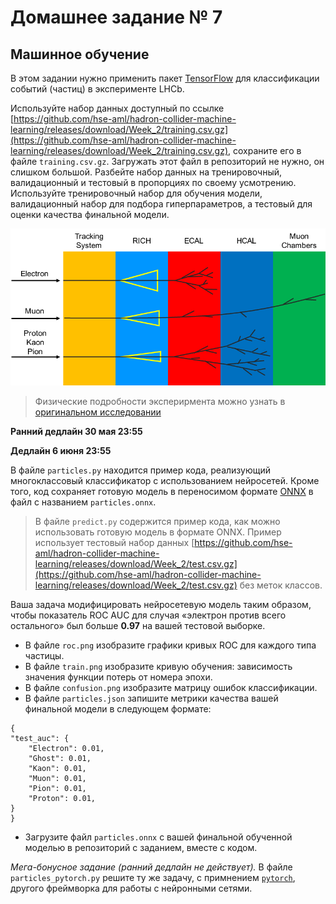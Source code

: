 # Домашнее задание № 7

## Машинное обучение

В этом задании нужно применить пакет [TensorFlow](https://www.tensorflow.org) для классификации событий (частиц) в эксперименте LHCb.

Используйте набор данных доступный по ссылке [https://github.com/hse-aml/hadron-collider-machine-learning/releases/download/Week_2/training.csv.gz](https://github.com/hse-aml/hadron-collider-machine-learning/releases/download/Week_2/training.csv.gz), сохраните его в файле `training.csv.gz`. Загружать этот файл в репозиторий не нужно, он слишком большой.
Разбейте набор данных на тренировочный, валидационный и тестовый в пропорциях по своему усмотрению.
Используйте тренировочный набор для обучения модели, валидационный набор для подбора гиперпараметров, а тестовый для оценки качества финальной модели.

![Pid](pid.png)

> Физические подробности эксперирмента можно узнать в [оригинальном исследовании](https://iopscience.iop.org/article/10.1088/1748-0221/3/08/S08005/pdf)

**Ранний дедлайн 30 мая 23:55**

**Дедлайн 6 июня 23:55**

В файле `particles.py` находится пример кода, реализующий многоклассовый классификатор с использованием нейросетей.
Кроме того, код сохраняет готовую модель в переносимом формате [ONNX](https://onnx.ai) в файл с названием `particles.onnx`.

> В файле `predict.py` содержится пример кода, как можно использовать готовую модель в формате ONNX. Пример использует тестовый набор данных [https://github.com/hse-aml/hadron-collider-machine-learning/releases/download/Week_2/test.csv.gz](https://github.com/hse-aml/hadron-collider-machine-learning/releases/download/Week_2/test.csv.gz) без меток классов.

Ваша задача модифицировать нейросетевую модель таким образом, чтобы показатель ROC AUC для случая «электрон против всего остального» был больше **0.97** на вашей тестовой выборке.

* В файле `roc.png` изобразите графики кривых ROC для каждого типа частицы.
* В файле `train.png` изобразите кривую обучения: зависимость значения функции потерь от номера эпохи.
* В файле `confusion.png` изобразите матрицу ошибок классификации.
* В файле `particles.json` запишите метрики качества вашей финальной модели в следующем формате:
```
{
"test_auc": {
    "Electron": 0.01,
    "Ghost": 0.01,
    "Kaon": 0.01,
    "Muon": 0.01,
    "Pion": 0.01,
    "Proton": 0.01,
}
}
```
* Загрузите файл `particles.onnx` с вашей финальной обученной моделью в репозиторий с заданием, вместе с кодом.

*Мега-бонусное задание (ранний дедлайн не действует).*
В файле `particles_pytorch.py` решите ту же задачу, с примнением [`pytorch`](https://pytorch.org/), другого фреймворка для работы с нейронными сетями.
